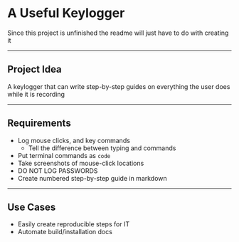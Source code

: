 # A Useful Keylogger

Since this project is unfinished the readme will just have to do with creating it

---

## Project Idea

A keylogger that can write step-by-step guides on everything the user does while it is recording

---

## Requirements

- Log mouse clicks, and key commands
    - Tell the difference between typing and commands
- Put terminal commands as `code`
- Take screenshots of mouse-click locations
- DO NOT LOG PASSWORDS
- Create numbered step-by-step guide in markdown

---

## Use Cases

- Easily create reproducible steps for IT
- Automate build/installation docs
